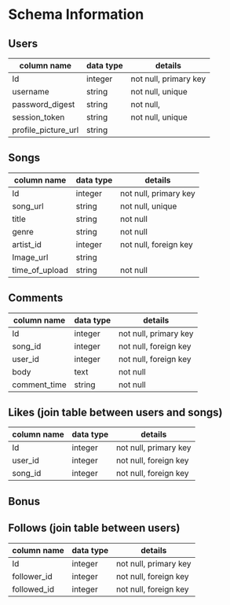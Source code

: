 # Schema Information

## Users                  
column name         |  data type    |  details
--------------------|---------------|---------------------
Id                  | integer       |  not null, primary key
username            | string        |  not null, unique
password_digest     | string        |  not null,
session_token       | string        |  not null, unique
profile_picture_url | string        |

## Songs
column name         |  data type    |  details
--------------------|---------------|---------------------
Id                  | integer       | not null, primary key
song_url            | string        | not null, unique
title               | string        | not null
genre               | string        | not null
artist_id           | integer       | not null, foreign key
Image_url           | string        |    
time_of_upload      | string        | not null

## Comments
column name         |  data type    |  details
--------------------|---------------|---------------------
Id                  | integer       | not null, primary key
song_id             | integer       | not null, foreign key
user_id             | integer       | not null, foreign key
body                | text          | not null
comment_time        | string        | not null

## Likes (join table between users and songs)
column name         |  data type    |  details
--------------------|---------------|---------------------
Id                  | integer       | not null, primary key
user_id             | integer       | not null, foreign key
song_id             | integer       | not null, foreign key

## Bonus

## Follows (join table between users)
column name         |  data type    |  details
--------------------|---------------|---------------------
Id                  | integer       |  not null, primary key
follower_id         | integer       |  not null, foreign key
followed_id         | integer       |  not null, foreign key

